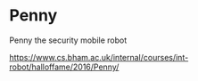 # Penny
Penny the security mobile robot

https://www.cs.bham.ac.uk/internal/courses/int-robot/halloffame/2016/Penny/